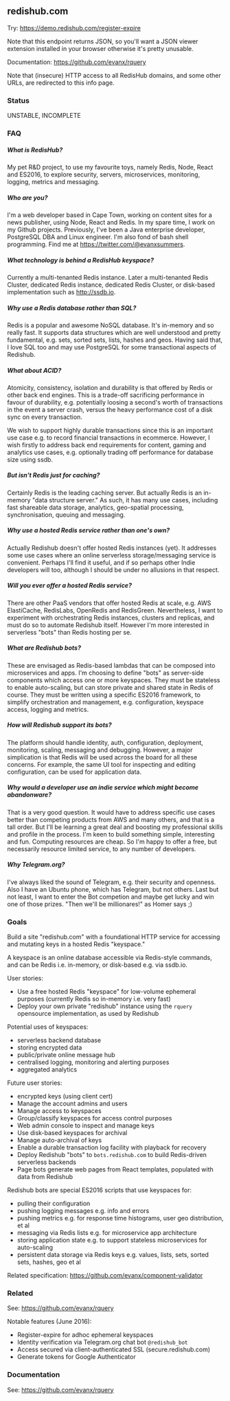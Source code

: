 
## redishub.com

Try: https://demo.redishub.com/register-expire

Note that this endpoint returns JSON, so you'll want a JSON viewer extension installed in your browser otherwise it's pretty unusable.

Documentation: https://github.com/evanx/rquery

Note that (insecure) HTTP access to all RedisHub domains, and some other URLs, are redirected to this info page.


### Status

UNSTABLE, INCOMPLETE


### FAQ

##### What is RedisHub?

My pet R&D project, to use my favourite toys, namely Redis, Node, React and ES2016, to explore security, servers, microservices, monitoring, logging, metrics and messaging.

##### Who are you?

I'm a web developer based in Cape Town, working on content sites for a news publisher, using Node, React and Redis. In my spare time, I work on my Github projects. Previously, I've been a Java enterprise developer, PostgreSQL DBA and Linux engineer. I'm also fond of bash shell programming. Find me at https://twitter.com/@evanxsummers.

##### What technology is behind a RedisHub keyspace?

Currently a multi-tenanted Redis instance. Later a multi-tenanted Redis Cluster, dedicated Redis instance, dedicated Redis Cluster, or disk-based implementation such as http://ssdb.io.

##### Why use a Redis database rather than SQL?

Redis is a popular and awesome NoSQL database. It's in-memory and so really fast. It supports data structures which are well understood and pretty fundamental, e.g. sets, sorted sets, lists, hashes and geos. Having said that, I love SQL too and may use PostgreSQL for some transactional aspects of Redishub.

##### What about ACID?

Atomicity, consistency, isolation and durability is that offered by Redis or other back end engines. This is a trade-off sacrificing performance in favour of durability, e.g. potentially loosing a second's worth of transactions in the event a server crash, versus the heavy performance cost of a disk sync on every transaction. 

We wish to support highly durable transactions since this is an important use case e.g. to record financial transactions in ecommerce. However, I wish firstly to address back end requirements for content, gaming and analytics use cases, e.g. optionally trading off performance for database size using ssdb.

##### But isn't Redis just for caching?

Certainly Redis is the leading caching server. But actually Redis is an in-memory "data structure server." As such, it has many use cases, including fast shareable data storage, analytics, geo-spatial processing, synchronisation, queuing and messaging.

##### Why use a hosted Redis service rather than one's own?

Actually Redishub doesn't offer hosted Redis instances (yet). It addresses some use cases where an online serverless storage/messaging service is convenient. Perhaps I'll find it useful, and if so perhaps other Indie developers will too, although I should be under no allusions in that respect.

##### Will you ever offer a hosted Redis service?

There are other PaaS vendors that offer hosted Redis at scale, e.g. AWS ElastiCache, RedisLabs, OpenRedis and RedisGreen. Nevertheless, I want to experiment with orchestrating Redis instances, clusters and replicas, and must do so to automate Redishub itself. However I'm more interested in serverless "bots" than Redis hosting per se.

##### What are Redishub bots?

These are envisaged as Redis-based lambdas that can be composed into microservices and apps.
I'm choosing to define "bots" as server-side components which access one or more keyspaces. 
They must be stateless to enable auto-scaling, but can store private and shared state in Redis of course. They must be written using a specific ES2016 framework, to simplify orchestration and management, e.g. configuration, keyspace access, logging and metrics.

##### How will Redishub support its bots?

The platform should handle identity, auth, configuration, deployment, monitoring, scaling, messaging and debugging. However, a major simplication is that Redis will be used across the board for all these concerns. For example, the same UI tool for inspecting and editing configuration, can be used for application data.

##### Why would a developer use an indie service which might become abandonware?

That is a very good question. It would have to address specific use cases better than competing products from AWS and many others, and that is a tall order. But I'll be learning a great deal and boosting my professional skills and profile in the process. I'm keen to build something simple, interesting and fun. Computing resources are cheap. So I'm happy to offer a free, but necessarily resource limited service, to any number of developers.

##### Why Telegram.org?

I've always liked the sound of Telegram, e.g. their security and openness. Also I have an Ubuntu phone, which has Telegram, but not others. Last but not least, I want to enter the Bot competion and maybe get lucky and win one of those prizes. "Then we'll be millionares!" as Homer says ;)


### Goals

Build a site "redishub.com" with a foundational HTTP service for accessing and mutating keys in a hosted Redis "keyspace."

A keyspace is an online database accessible via Redis-style commands, and can be Redis i.e. in-memory, or disk-based e.g. via ssdb.io.

User stories:
- Use a free hosted Redis "keyspace" for low-volume ephemeral purposes (currently Redis so in-memory i.e. very fast)
- Deploy your own private "redishub" instance using the `rquery` opensource implementation, as used by Redishub

Potential uses of keyspaces:
- serverless backend database
- storing encrypted data
- public/private online message hub
- centralised logging, monitoring and alerting purposes
- aggregated analytics

Future user stories:
- encrypted keys (using client cert)
- Manage the account admins and users
- Manage access to keyspaces
- Group/classify keyspaces for access control purposes
- Web admin console to inspect and manage keys
- Use disk-based keyspaces for archival
- Manage auto-archival of keys
- Enable a durable transaction log facility with playback for recovery
- Deploy Redishub "bots" to `bots.redishub.com` to build Redis-driven serverless backends
- Page bots generate web pages from React templates, populated with data from Redishub

Redishub bots are special ES2016 scripts that use keyspaces for:
- pulling their configuration
- pushing logging messages e.g. info and errors
- pushing metrics e.g. for response time histograms, user geo distribution, et al
- messaging via Redis lists e.g. for microservice app architecture
- storing application state e.g. to support stateless microservices for auto-scaling
- persistent data storage via Redis keys e.g. values, lists, sets, sorted sets, hashes, geo et al

Related specification: https://github.com/evanx/component-validator



### Related

See: https://github.com/evanx/rquery

Notable features (June 2016):
- Register-expire for adhoc ephemeral keyspaces
- Identity verification via Telegram.org chat bot `@redishub_bot`
- Access secured via client-authenticated SSL (secure.redishub.com)
- Generate tokens for Google Authenticator

### Documentation

See: https://github.com/evanx/rquery
